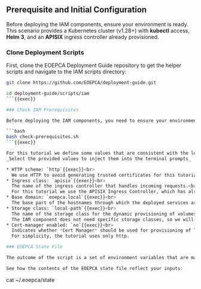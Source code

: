 ## Prerequisite and Initial Configuration

Before deploying the IAM components, ensure your environment is ready. This scenario provides a Kubernetes cluster (v1.28+) with **kubectl** access, **Helm 3**, and an **APISIX** ingress controller already provisioned.

### Clone Deployment Scripts

First, clone the EOEPCA Deployment Guide repository to get the helper scripts and navigate to the IAM scripts directory:

```bash
git clone https://github.com/EOEPCA/deployment-guide.git

cd deployment-guide/scripts/iam
```{{exec}}

### Check IAM Prerequisites

Before deploying the IAM components, you need to ensure your environment is properly configured. The following command runs a script that checks for all necessary prerequisites. The script prompts for information that reflects the intended configuration of your deployment.

```bash
bash check-prerequisites.sh
```{{exec}}

For this tutorial we define some values that are consistent with the local tutorial environment:<br>
_Select the provided values to inject them into the terminal prompts_

* HTTP scheme: `http`{{exec}}<br>
  We use HTTP to avoid generating trusted certificates for this tutorial
* Ingress class: `apisix`{{exec}}<br>
  The name of the ingress controller that handles incoming requests.<br>
  For this tutorial we use the APISIX Ingress Controller, which has already been provisioned within this environment.
* Base domain: `eoepca.local`{{exec}}<br>
  The base part of the hostnames through which the deployed services are accessed.
* Storage class: `local-path`{{exec}}<br>
  The name of the storage class for the dynamic provisioning of volumes for persistence.<br>
  The IAM component does not need specific storage classes, so we will use the basic local-path provisioner included in this environment.
* Cert-manager enabled: `no`{{exec}}<br>
  Indicates whether *Cert Manager* should be used for provisioning of TLS certificates for service ingress.<br>
  For simplicity, the tutorial uses only http.

### EOEPCA State File

The outcome of the script is a set of environment variables that are maintained in the file `~/.eoepca/state`{{}}. The Deployment Guide scripts rely upon these variables to configure the deployment of the provisioned services.

See how the contents of the EOEPCA state file reflect your inputs:

```
cat ~/.eoepca/state
```{{exec}}

